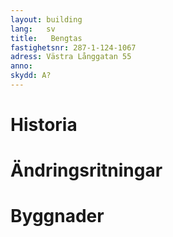 ```yaml
---
layout: building
lang:   sv
title:   Bengtas
fastighetsnr: 287-1-124-1067
adress: Västra Långgatan 55
anno:
skydd: A?
---
```


# Historia

# Ändringsritningar

# Byggnader
